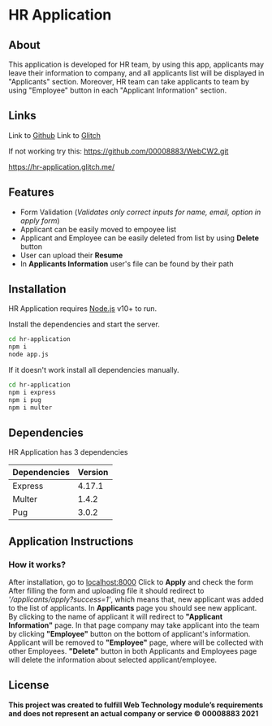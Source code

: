 # HR Application
## About

This application is developed for HR team, by using this app, applicants may leave their information to company, and all applicants list will be displayed in "Applicants" section. Moreover, HR team can take applicants to team by using "Employee" button in each "Applicant Information" section. 


## Links
Link to [Github](https://github.com/00008883/WebCW2)
Link to [Glitch](https://hr-application.glitch.me/)

If not working try this:
https://github.com/00008883/WebCW2.git

https://hr-application.glitch.me/


## Features

- Form Validation (_Validates only correct inputs for name, email, option in apply form_)
- Applicant can be easily moved to empoyee list
- Applicant and Employee can be easily deleted from list by using __Delete__ button
- User can upload their __Resume__ 
- In __Applicants Information__ user's file can be found by their path


## Installation

HR Application requires [Node.js](https://nodejs.org/) v10+ to run.

Install the dependencies and start the server.

```sh
cd hr-application
npm i
node app.js
```

If it doesn't work install all dependencies manually.

```sh
cd hr-application
npm i express
npm i pug
npm i multer
```


## Dependencies

HR Application has 3 dependencies

| Dependencies | Version |
| ------ | ------ |
| Express | 4.17.1 |
| Multer | 1.4.2 |
| Pug | 3.0.2 |


## Application Instructions

### How it works?
After installation, go to [localhost:8000](http://localhost:8000/)
Click to __Apply__ and check the form 
After filling the form and uploading file it should redirect to _'/applicants/apply?success=1'_, which means that, new applicant was added to the list of applicants.
In __Applicants__ page you should see new applicant. 
By clicking to the name of applicant it will redirect to __"Applicant Information"__ page.
In that page company may take applicant into the team by clicking __"Employee"__ button on the bottom of applicant's information.
Applicant will be removed to __"Employee"__ page, where will be collected with other Employees.
__"Delete"__ button in both Applicants and Employees page will delete the information about selected applicant/employee.


## License

**This project was created to fulfill Web Technology module’s requirements and does not represent an actual company or service © 00008883 2021**